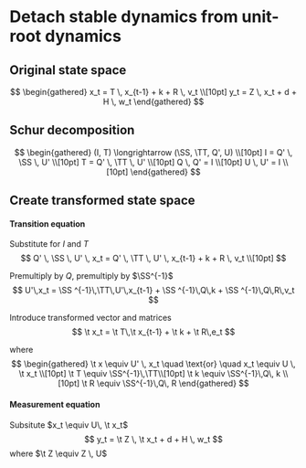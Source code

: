 
# Detach stable dynamics from unit-root dynamics

$$
\newcommand{\t}[1]{\hat{#1}}
\newcommand{\SS}{\Sigma}
\newcommand{\TT}{\Gamma}
$$

## Original state space

$$
\begin{gathered}
x_t =  T \, x_{t-1} + k + R \, v_t  \\[10pt]
y_t = Z \, x_t + d + H \, w_t
\end{gathered}
$$

## Schur decomposition

$$
\begin{gathered}
(I, T) \longrightarrow (\SS, \TT, Q', U) \\[10pt]
I = Q' \, \SS  \, U' \\[10pt]
T = Q' \, \TT  \, U' \\[10pt]
Q \, Q' = I \\[10pt]
U \, U' = I \\[10pt]
\end{gathered}
$$

## Create transformed state space

#### Transition equation

Substitute for $I$ and $T$
$$
Q' \, \SS \, U' \, x_t =  Q' \, \TT  \, U' \, x_{t-1} + k + R \, v_t  \\[10pt]
$$

Premultiply by $Q$, premultiply by $\SS^{-1}$
$$
U'\,x_t = \SS ^{-1}\,\TT\,U'\,x_{t-1} + \SS ^{-1}\,Q\,k + \SS ^{-1}\,Q\,R\,v_t
$$

Introduce transformed vector and matrices
$$
\t x_t = \t T\,\t x_{t-1} + \t k + \t R\,e_t
$$

where
$$
\begin{gathered}
\t x \equiv U' \, x_t \quad \text{or} \quad x_t \equiv U \, \t x_t \\[10pt]
\t T \equiv \SS^{-1}\,\TT\\[10pt]
\t k \equiv \SS^{-1}\,Q\, k \\[10pt]
\t R \equiv \SS^{-1}\,Q\, R
\end{gathered}
$$



#### Measurement equation

Subsitute $x_t \equiv U\, \t x_t$
$$
y_t = \t Z \, \t x_t + d + H \, w_t
$$
where $\t Z \equiv Z \, U$

